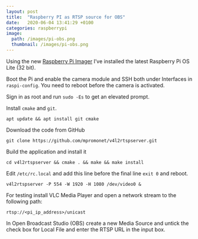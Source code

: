 ```yaml
---
layout: post
title:  "Raspberry PI as RTSP source for OBS"
date:   2020-06-04 13:41:29 +0100
categories: raspberrypi
image:
  path: /images/pi-obs.png
  thumbnail: /images/pi-obs.png
---
```

Using the new [Raspberry Pi Imager](https://www.raspberrypi.org/downloads/) I’ve installed the latest Raspberry Pi OS Lite (32 bit).

Boot the Pi and enable the camera module and SSH both under Interfaces in `raspi-config`. You need to reboot before the camera is activated.

Sign in as root and run `sudo -Es` to get an elevated prompt.

Install `cmake` and `git`.

    apt update && apt install git cmake

Download the code from GitHub

    git clone https://github.com/mpromonet/v4l2rtspserver.git

Build the application and install it

    cd v4l2rtspserver && cmake . && make && make install

Edit `/etc/rc.local` and add this line before the final line `exit 0` and reboot.

    v4l2rtspserver -P 554 -W 1920 -H 1080 /dev/video0 &

For testing install VLC Media Player and open a network stream to the following path:

    rtsp://<pi_ip_address>/unicast

In Open Broadcast Studio (OBS) create a new Media Source and untick the check box for Local File and enter the RTSP URL in the input box.
